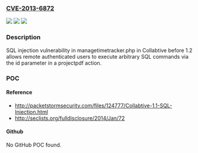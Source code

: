 ### [CVE-2013-6872](https://cve.mitre.org/cgi-bin/cvename.cgi?name=CVE-2013-6872)
![](https://img.shields.io/static/v1?label=Product&message=n%2Fa&color=blue)
![](https://img.shields.io/static/v1?label=Version&message=n%2Fa&color=blue)
![](https://img.shields.io/static/v1?label=Vulnerability&message=n%2Fa&color=brighgreen)

### Description

SQL injection vulnerability in managetimetracker.php in Collabtive before 1.2 allows remote authenticated users to execute arbitrary SQL commands via the id parameter in a projectpdf action.

### POC

#### Reference
- http://packetstormsecurity.com/files/124777/Collabtive-1.1-SQL-Injection.html
- http://seclists.org/fulldisclosure/2014/Jan/72

#### Github
No GitHub POC found.

